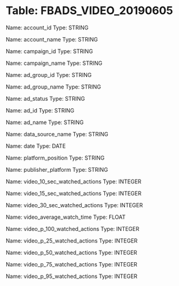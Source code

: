 Table: FBADS_VIDEO_20190605
===========================

Name: account_id
Type: STRING

Name: account_name
Type: STRING

Name: campaign_id
Type: STRING

Name: campaign_name
Type: STRING

Name: ad_group_id
Type: STRING

Name: ad_group_name
Type: STRING

Name: ad_status
Type: STRING

Name: ad_id
Type: STRING

Name: ad_name
Type: STRING

Name: data_source_name
Type: STRING

Name: date
Type: DATE

Name: platform_position
Type: STRING

Name: publisher_platform
Type: STRING

Name: video_10_sec_watched_actions
Type: INTEGER

Name: video_15_sec_watched_actions
Type: INTEGER

Name: video_30_sec_watched_actions
Type: INTEGER

Name: video_average_watch_time
Type: FLOAT

Name: video_p_100_watched_actions
Type: INTEGER

Name: video_p_25_watched_actions
Type: INTEGER

Name: video_p_50_watched_actions
Type: INTEGER

Name: video_p_75_watched_actions
Type: INTEGER

Name: video_p_95_watched_actions
Type: INTEGER

